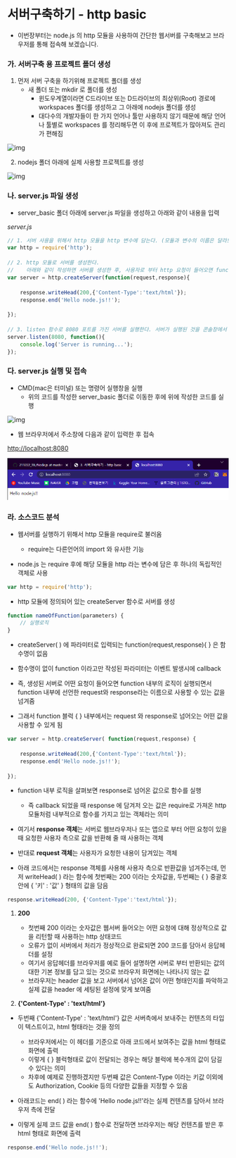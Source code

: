 # 서버구축하기 - http basic

- 이번장부터는 node.js 의 http 모듈을 사용하여 간단한 웹서버를 구축해보고 브라우저를 통해 접속해 보겠습니다.





### 가. 서버구축 용 프로젝트 폴더 생성

1. 먼저 서버 구축을 하기위해 프로젝트 폴더를 생성
   - 새 폴더 또는 mkdir 로 폴더를 생성
     - 윈도우계열이라면 C드라이브 또는 D드라이브의 최상위(Root) 경로에 workspaces 폴더를 생성하고 그 아래에 nodejs 폴더를 생성
     - 대다수의 개발자들이 한 가지 언어나 툴만 사용하지 않기 때문에 해당 언어나 툴별로 workspaces 를 정리해두면 이 후에 프로젝트가 많아져도 관리가 편해짐

![img](https://javafa.gitbooks.io/nodejs_server_basic/content/assets/chapter3_folder_structure.png)



2.  nodejs 폴더 아래에 실제 사용할 프로젝트를 생성

![img](https://javafa.gitbooks.io/nodejs_server_basic/content/assets/chapter3_create_folder.png)





### 나. server.js 파일 생성

- server_basic 폴더 아래에 server.js 파일을 생성하고 아래와 같이 내용을 입력



*server.js*

```js
// 1. 서버 사용을 위해서 http 모듈을 http 변수에 담는다. (모듈과 변수의 이름은 달라도 된다.) 
var http = require('http'); 

// 2. http 모듈로 서버를 생성한다.
//    아래와 같이 작성하면 서버를 생성한 후, 사용자로 부터 http 요청이 들어오면 function 블럭내부의 코드를 실행해서 응답한다.
var server = http.createServer(function(request,response){ 

    response.writeHead(200,{'Content-Type':'text/html'});
    response.end('Hello node.js!!');

});

// 3. listen 함수로 8080 포트를 가진 서버를 실행한다. 서버가 실행된 것을 콘솔창에서 확인하기 위해 'Server is running...' 로그를 출력한다
server.listen(8080, function(){ 
    console.log('Server is running...');
});
```





### 다. server.js 실행 및 접속

- CMD(mac은 터미널) 또는 명령어 실행창을 실행
  - 위의 코드를 작성한 server_basic 폴더로 이동한 후에 위에 작성한 코드를 실행

![img](https://javafa.gitbooks.io/nodejs_server_basic/content/assets/chapter3_cmd1.png)



- 웹 브라우저에서 주소창에 다음과 같이 입력한 후 접속

[http://localhost:8080](http://localhost:8080/)

![image-20220402190347119](capture\image-20220402190347119.png)





### 라. 소스코드 분석

- 웹서버를 실행하기 위해서 http 모듈을 require로 불러옴
  - require는 다른언어의 import 와 유사한 기능

- node.js 는 require 후에 해당 모듈을 http 라는 변수에 담은 후 하나의 독립적인 객체로 사용

```js
var http = require('http');
```



- http 모듈에 정의되어 있는 createServer 함수로 서버를 생성

```js
function nameOfFunction(parameters) {
    // 실행로직
}
```



- createServer( ) 에 파라미터로 입력되는 function(request,response){ } 은 함수명이 없음

- 함수명이 없이 function 이라고만 작성된 파라미터는 이벤트 발생시에 callback
- 즉, 생성된 서버로 어떤 요청이 들어오면 function 내부의 로직이 실행되면서 function 내부에 선언한 request와 response라는 이름으로 사용할 수 있는 값을 넘겨줌
- 그래서 function 블럭 { } 내부에서는 request 와 response로 넘어오는 어떤 값을 사용할 수 있게 됨

```js
var server = http.createServer( function(request,response) { 

    response.writeHead(200,{'Content-Type':'text/html'});
    response.end('Hello node.js!!');

});
```



- function 내부 로직을 살펴보면 response로 넘어온 값으로 함수를 실행
  - 즉 callback 되었을 때 response 에 담겨저 오는 값은 require로 가져온 http 모듈처럼 내부적으로 함수를 가지고 있는 객체라는 의미

- 여기서 **response 객체**는 서버로 웹브라우저나 또는 앱으로 부터 어떤 요청이 있을 때 요청한 사용자 측으로 값을 반환해 줄 때 사용하는 객체
- 반대로 **request 객체**는 사용자가 요청한 내용이 담겨있는 객체

- 아래 코드에서는 response 객체를 사용해 사용자 측으로 반환값을 넘겨주는데, 먼저 writeHead( ) 라는 함수에 첫번째는 200 이라는 숫자값을, 두번째는 { } 중괄호 안에 { '키' : '값' } 형태의 값을 담음

```js
response.writeHead(200, {'Content-Type':'text/html'});
```



1. **200**
   - 첫번째 200 이라는 숫자값은 웹서버 들어오는 어떤 요청에 대해 정상적으로 값을 리턴할 때 사용하는 http 상태코드
   - 오류가 없이 서버에서 처리가 정상적으로 완료되면 200 코드를 담아서 응답헤더를 설정
   - 여기서 응답헤더를 브라우저를 예로 들어 설명하면 서버로 부터 반환되는 값의 대한 기본 정보를 담고 있는 것으로 브라우저 화면에는 나타나지 않는 값
   - 브라우저는 header 값을 보고 서버에서 넘어온 값이 어떤 형태인지를 파악하고 실제 값을 header 에 세팅된 설정에 맞게 보여줌



2. **{'Content-Type' : 'text/html'}**
- 두번째 {'Content-Type' : 'text/html'} 값은 서버측에서 보내주는 컨텐츠의 타입이 텍스트이고, html 형태라는 것을 정의
   - 브라우저에서는 이 헤더를 기준으로 아래 코드에서 보여주는 값을 html 형태로 화면에 출력
   - 이렇게 { } 블럭형태로 값이 전달되는 경우는 해당 블럭에 복수개의 값이 담길 수 있다는 의미
   - 차후에 예제로 진행하겠지만 두번째 값은 Content-Type 이라는 키값 이외에도 Authorization, Cookie 등의 다양한 값들을 지정할 수 있음
   
- 아래코드는 end( ) 라는 함수에 'Hello node.js!!'라는 실제 컨텐츠를 담아서 브라우저 측에 전달
   
- 이렇게 실제 코드 값을 end( ) 함수로 전달하면 브라우저는 해당 컨텐츠를 받은 후 html 형태로 화면에 출력

```js
response.end('Hello node.js!!');
```